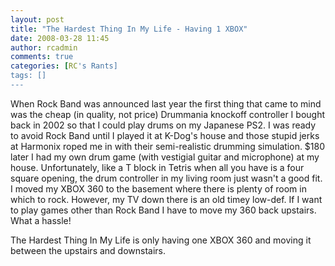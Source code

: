 ```yaml
---
layout: post
title: "The Hardest Thing In My Life - Having 1 XBOX"
date: 2008-03-28 11:45
author: rcadmin
comments: true
categories: [RC's Rants]
tags: []
---
```

When Rock Band was announced last year the first thing that came to mind was the cheap (in quality, not price) Drummania knockoff controller I bought back in 2002 so that I could play drums on my Japanese PS2. I was ready to avoid Rock Band until I played it at K-Dog's house and those stupid jerks at Harmonix roped me in with their semi-realistic drumming simulation. $180 later I had my own drum game (with vestigial guitar and microphone) at my house. Unfortunately, like a T block in Tetris when all you have is a four square opening, the drum controller in my living room just wasn't a good fit. I moved my XBOX 360 to the basement where there is plenty of room in which to rock. However, my TV down there is an old timey low-def. If I want to play games other than Rock Band I have to move my 360 back upstairs. What a hassle!

The Hardest Thing In My Life is only having one XBOX 360 and moving it between the upstairs and downstairs.
